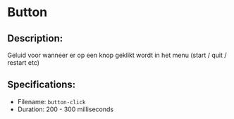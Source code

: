 # Button

## Description:
Geluid voor wanneer er op een knop geklikt wordt in het menu (start / quit / restart etc)

## Specifications:
- Filename: `button-click`
- Duration: 200 - 300 milliseconds
